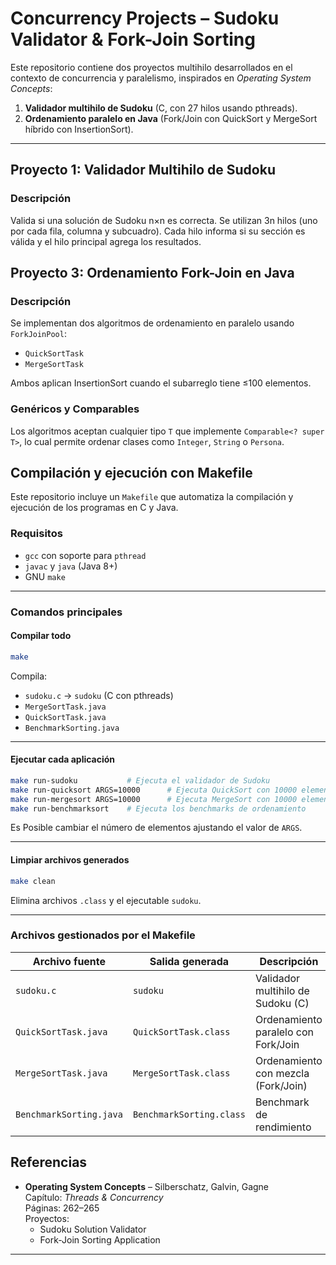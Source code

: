 
#  Concurrency Projects – Sudoku Validator & Fork-Join Sorting

Este repositorio contiene dos proyectos multihilo desarrollados en el contexto de concurrencia y paralelismo, inspirados en *Operating System Concepts*:

1. **Validador multihilo de Sudoku** (C, con 27 hilos usando pthreads).
2. **Ordenamiento paralelo en Java** (Fork/Join con QuickSort y MergeSort híbrido con InsertionSort).

---

##  Proyecto 1: Validador Multihilo de Sudoku

###  Descripción
Valida si una solución de Sudoku n×n es correcta. Se utilizan 3n hilos (uno por cada fila, columna y subcuadro). Cada hilo informa si su sección es válida y el hilo principal agrega los resultados.


##  Proyecto 3: Ordenamiento Fork-Join en Java

###  Descripción
Se implementan dos algoritmos de ordenamiento en paralelo usando `ForkJoinPool`:

- `QuickSortTask`
- `MergeSortTask`

Ambos aplican InsertionSort cuando el subarreglo tiene ≤100 elementos.

###  Genéricos y Comparables
Los algoritmos aceptan cualquier tipo `T` que implemente `Comparable<? super T>`, lo cual permite ordenar clases como `Integer`, `String` o `Persona`.


##  Compilación y ejecución con Makefile

Este repositorio incluye un `Makefile` que automatiza la compilación y ejecución de los programas en C y Java.

###  Requisitos

- `gcc` con soporte para `pthread`
- `javac` y `java` (Java 8+)
- GNU `make`

---

###  Comandos principales

####  Compilar todo

```bash
make
```

Compila:

- `sudoku.c` → `sudoku` (C con pthreads)
- `MergeSortTask.java`
- `QuickSortTask.java`
- `BenchmarkSorting.java`

---

####  Ejecutar cada aplicación

```bash
make run-sudoku           # Ejecuta el validador de Sudoku
make run-quicksort ARGS=10000      # Ejecuta QuickSort con 10000 elementos
make run-mergesort ARGS=10000      # Ejecuta MergeSort con 10000 elementos
make run-benchmarksort    # Ejecuta los benchmarks de ordenamiento
```

Es Posible cambiar el número de elementos ajustando el valor de `ARGS`.

---

####  Limpiar archivos generados

```bash
make clean
```

Elimina archivos `.class` y el ejecutable `sudoku`.

---

###  Archivos gestionados por el Makefile

| Archivo fuente           | Salida generada              | Descripción                              |
|--------------------------|------------------------------|------------------------------------------|
| `sudoku.c`               | `sudoku`                     | Validador multihilo de Sudoku (C)        |
| `QuickSortTask.java`     | `QuickSortTask.class`        | Ordenamiento paralelo con Fork/Join      |
| `MergeSortTask.java`     | `MergeSortTask.class`        | Ordenamiento con mezcla (Fork/Join)      |
| `BenchmarkSorting.java`  | `BenchmarkSorting.class`     | Benchmark de rendimiento                 |



##  Referencias

- **Operating System Concepts** – Silberschatz, Galvin, Gagne  
  Capítulo: *Threads & Concurrency*  
  Páginas: 262–265  
  Proyectos:
  - Sudoku Solution Validator
  - Fork-Join Sorting Application

---

